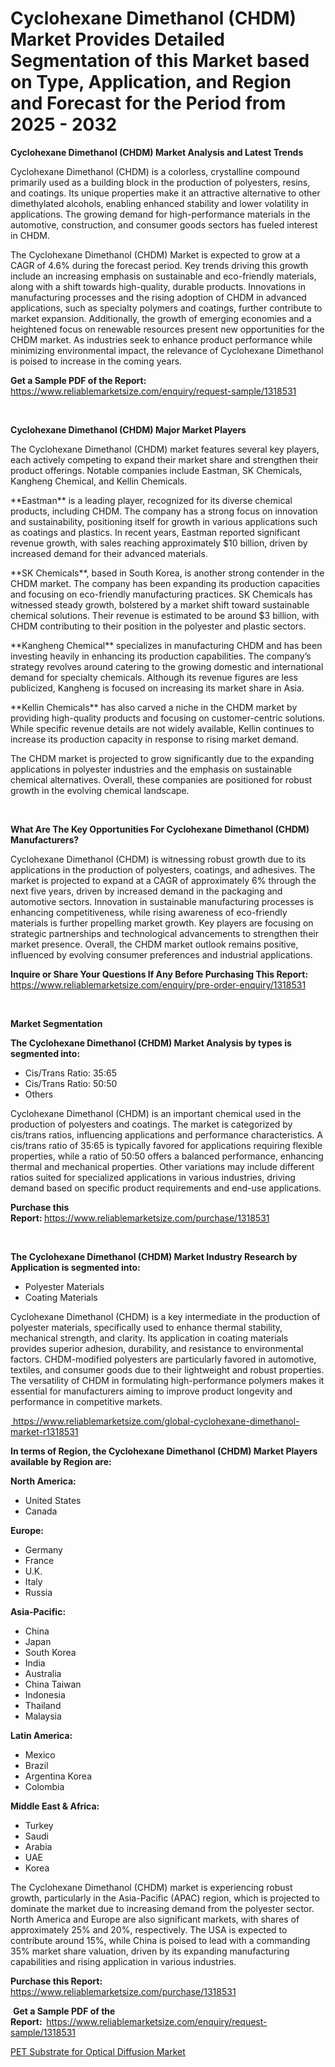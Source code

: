 <p><h1>Cyclohexane Dimethanol (CHDM) Market Provides Detailed Segmentation of this Market based on Type, Application, and Region and Forecast for the Period from 2025 - 2032</h1></p><p><strong>Cyclohexane Dimethanol (CHDM) Market Analysis and Latest Trends</strong></p>
<p><p>Cyclohexane Dimethanol (CHDM) is a colorless, crystalline compound primarily used as a building block in the production of polyesters, resins, and coatings. Its unique properties make it an attractive alternative to other dimethylated alcohols, enabling enhanced stability and lower volatility in applications. The growing demand for high-performance materials in the automotive, construction, and consumer goods sectors has fueled interest in CHDM. </p><p>The Cyclohexane Dimethanol (CHDM) Market is expected to grow at a CAGR of 4.6% during the forecast period. Key trends driving this growth include an increasing emphasis on sustainable and eco-friendly materials, along with a shift towards high-quality, durable products. Innovations in manufacturing processes and the rising adoption of CHDM in advanced applications, such as specialty polymers and coatings, further contribute to market expansion. Additionally, the growth of emerging economies and a heightened focus on renewable resources present new opportunities for the CHDM market. As industries seek to enhance product performance while minimizing environmental impact, the relevance of Cyclohexane Dimethanol is poised to increase in the coming years.</p></p>
<p><strong>Get a Sample PDF of the Report:&nbsp;</strong> <a href="https://www.reliablemarketsize.com/enquiry/request-sample/1318531?utm_campaign=3226&utm_medium=2&utm_source=Github&utm_content=ia&utm_term=03042025&utm_id=cyclohexane-dimethanol-chdm">https://www.reliablemarketsize.com/enquiry/request-sample/1318531</a></p>
<p>&nbsp;</p>
<p><strong>Cyclohexane Dimethanol (CHDM) Major Market Players</strong></p>
<p><p>The Cyclohexane Dimethanol (CHDM) market features several key players, each actively competing to expand their market share and strengthen their product offerings. Notable companies include Eastman, SK Chemicals, Kangheng Chemical, and Kellin Chemicals.</p><p>**Eastman** is a leading player, recognized for its diverse chemical products, including CHDM. The company has a strong focus on innovation and sustainability, positioning itself for growth in various applications such as coatings and plastics. In recent years, Eastman reported significant revenue growth, with sales reaching approximately $10 billion, driven by increased demand for their advanced materials.</p><p>**SK Chemicals**, based in South Korea, is another strong contender in the CHDM market. The company has been expanding its production capacities and focusing on eco-friendly manufacturing practices. SK Chemicals has witnessed steady growth, bolstered by a market shift toward sustainable chemical solutions. Their revenue is estimated to be around $3 billion, with CHDM contributing to their position in the polyester and plastic sectors.</p><p>**Kangheng Chemical** specializes in manufacturing CHDM and has been investing heavily in enhancing its production capabilities. The company’s strategy revolves around catering to the growing domestic and international demand for specialty chemicals. Although its revenue figures are less publicized, Kangheng is focused on increasing its market share in Asia.</p><p>**Kellin Chemicals** has also carved a niche in the CHDM market by providing high-quality products and focusing on customer-centric solutions. While specific revenue details are not widely available, Kellin continues to increase its production capacity in response to rising market demand.</p><p>The CHDM market is projected to grow significantly due to the expanding applications in polyester industries and the emphasis on sustainable chemical alternatives. Overall, these companies are positioned for robust growth in the evolving chemical landscape.</p></p>
<p>&nbsp;</p>
<p><strong>What Are The Key Opportunities For Cyclohexane Dimethanol (CHDM) Manufacturers?</strong></p>
<p><p>Cyclohexane Dimethanol (CHDM) is witnessing robust growth due to its applications in the production of polyesters, coatings, and adhesives. The market is projected to expand at a CAGR of approximately 6% through the next five years, driven by increased demand in the packaging and automotive sectors. Innovation in sustainable manufacturing processes is enhancing competitiveness, while rising awareness of eco-friendly materials is further propelling market growth. Key players are focusing on strategic partnerships and technological advancements to strengthen their market presence. Overall, the CHDM market outlook remains positive, influenced by evolving consumer preferences and industrial applications.</p></p>
<p><strong>Inquire or Share Your Questions If Any Before Purchasing This Report:</strong> <a href="https://www.reliablemarketsize.com/enquiry/pre-order-enquiry/1318531?utm_campaign=3226&utm_medium=2&utm_source=Github&utm_content=ia&utm_term=03042025&utm_id=cyclohexane-dimethanol-chdm">https://www.reliablemarketsize.com/enquiry/pre-order-enquiry/1318531</a></p>
<p>&nbsp;</p>
<p><strong>Market Segmentation</strong></p>
<p><strong>The Cyclohexane Dimethanol (CHDM) Market Analysis by types is segmented into:</strong></p>
<p><ul><li>Cis/Trans Ratio: 35:65</li><li>Cis/Trans Ratio: 50:50</li><li>Others</li></ul></p>
<p><p>Cyclohexane Dimethanol (CHDM) is an important chemical used in the production of polyesters and coatings. The market is categorized by cis/trans ratios, influencing applications and performance characteristics. A cis/trans ratio of 35:65 is typically favored for applications requiring flexible properties, while a ratio of 50:50 offers a balanced performance, enhancing thermal and mechanical properties. Other variations may include different ratios suited for specialized applications in various industries, driving demand based on specific product requirements and end-use applications.</p></p>
<p><strong>Purchase this Report:&nbsp;</strong><a href="https://www.reliablemarketsize.com/purchase/1318531?utm_campaign=3226&utm_medium=2&utm_source=Github&utm_content=ia&utm_term=03042025&utm_id=cyclohexane-dimethanol-chdm">https://www.reliablemarketsize.com/purchase/1318531</a></p>
<p>&nbsp;</p>
<p><strong>The Cyclohexane Dimethanol (CHDM) Market Industry Research by Application is segmented into:</strong></p>
<p><ul><li>Polyester Materials</li><li>Coating Materials</li></ul></p>
<p><p>Cyclohexane Dimethanol (CHDM) is a key intermediate in the production of polyester materials, specifically used to enhance thermal stability, mechanical strength, and clarity. Its application in coating materials provides superior adhesion, durability, and resistance to environmental factors. CHDM-modified polyesters are particularly favored in automotive, textiles, and consumer goods due to their lightweight and robust properties. The versatility of CHDM in formulating high-performance polymers makes it essential for manufacturers aiming to improve product longevity and performance in competitive markets.</p></p>
<p><a href="https://www.reliablemarketsize.com/global-cyclohexane-dimethanol-market-r1318531?utm_campaign=3226&utm_medium=2&utm_source=Github&utm_content=ia&utm_term=03042025&utm_id=cyclohexane-dimethanol-chdm">&nbsp;https://www.reliablemarketsize.com/global-cyclohexane-dimethanol-market-r1318531</a></p>
<p><strong>In terms of Region, the Cyclohexane Dimethanol (CHDM) Market Players available by Region are:</strong></p>
<p>
    <p> <strong> North America: </strong>
        <ul>
            <li>United States</li>
            <li>Canada</li>
        </ul>
        </p> 
    <p> <strong> Europe: </strong>
        <ul>
            <li>Germany</li>
            <li>France</li>
            <li>U.K.</li>
            <li>Italy</li>
            <li>Russia</li>
        </ul>
        </p> 
    <p> <strong> Asia-Pacific: </strong>
        <ul>
            <li>China</li>
            <li>Japan</li>
            <li>South Korea</li>
            <li>India</li>
            <li>Australia</li>
            <li>China Taiwan</li>
            <li>Indonesia</li>
            <li>Thailand</li>
            <li>Malaysia</li>
        </ul>
        </p> 
    <p> <strong> Latin America: </strong>
        <ul>
            <li>Mexico</li>
            <li>Brazil</li>
            <li>Argentina Korea</li>
            <li>Colombia</li>
        </ul>
        </p> 
    <p> <strong> Middle East & Africa: </strong>
        <ul>
            <li>Turkey</li>
            <li>Saudi</li>
            <li>Arabia</li>
            <li>UAE</li>
            <li>Korea</li>
        </ul>
    </p>
    </p>
<p><p>The Cyclohexane Dimethanol (CHDM) market is experiencing robust growth, particularly in the Asia-Pacific (APAC) region, which is projected to dominate the market due to increasing demand from the polyester sector. North America and Europe are also significant markets, with shares of approximately 25% and 20%, respectively. The USA is expected to contribute around 15%, while China is poised to lead with a commanding 35% market share valuation, driven by its expanding manufacturing capabilities and rising application in various industries.</p></p>
<p><strong>Purchase this Report: </strong><a href="https://www.reliablemarketsize.com/purchase/1318531?utm_campaign=3226&utm_medium=2&utm_source=Github&utm_content=ia&utm_term=03042025&utm_id=cyclohexane-dimethanol-chdm">https://www.reliablemarketsize.com/purchase/1318531</a></p>
<p>&nbsp;<strong>Get a Sample PDF of the Report:&nbsp;&nbsp;</strong><a href="https://www.reliablemarketsize.com/enquiry/request-sample/1318531?utm_campaign=3226&utm_medium=2&utm_source=Github&utm_content=ia&utm_term=03042025&utm_id=cyclohexane-dimethanol-chdm">https://www.reliablemarketsize.com/enquiry/request-sample/1318531</a></p>
<p><strong></strong></p>
<p><p><a href="https://github.com/huelarnzeba29/Market-Research-Report-List-1/blob/main/pet-substrate-for-optical-diffusion-market.md?utm_campaign=3226&utm_medium=2&utm_source=Github&utm_content=ia&utm_term=03042025&utm_id=cyclohexane-dimethanol-chdm">PET Substrate for Optical Diffusion Market</a></p></p>